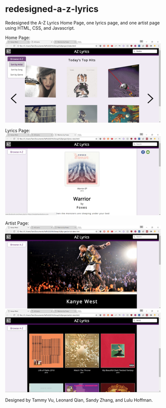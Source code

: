 # redesigned-a-z-lyrics
Redesigned the A-Z Lyrics Home Page, one lyrics page, and one artist page using HTML, CSS, and Javascript.

Home Page:
![Home page screenshot](/demo/homepage.png?raw=true "Home Page")


Lyrics Page:
![Lyrics page demo](/demo/lyrics-page.png?raw=true "Lyrics Page")


Artist Page:
![Artist page demo](/demo/artist-page-1.png?raw=true "Artist Page")
![Artist page 2 demo](/demo/artist-page-2.png?raw=true "Artist Page 2")

Designed by Tammy Vu, Leonard Qian, Sandy Zhang, and Lulu Hoffman.